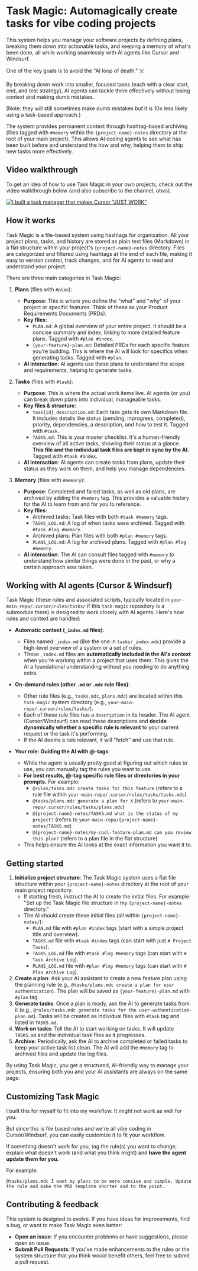 # Task Magic: Automagically create tasks for vibe coding projects

This system helps you manage your software projects by defining plans, breaking them down into actionable tasks, and keeping a memory of what's been done, all while working seamlessly with AI agents like Cursor and Windsurf.

One of the key goals is to avoid the "AI loop of death." ☠️

By breaking down work into smaller, focused tasks (each with a clear start, end, and test strategy), AI agents can tackle them effectively without losing context and making dumb mistakes.

(Note: they will still sometimes make dumb mistakes but it is 10x less likely using a task-based approach.)

The system provides permanent context through hashtag-based archiving (files tagged with `#memory` within the `{project-name}-notes` directory at the root of your main project). This allows AI coding agents to see what has been built before and understand the how and why, helping them to ship new tasks more effectively.

## Video walkthrough

To get an idea of how to use Task Magic in your own projects, check out the video walkthrough below (and also subscribe to the channel, obvs).

[![I built a task manager that makes Cursor "JUST WORK"](https://img.youtube.com/vi/XBu8KeWuQbM/0.jpg)](https://www.youtube.com/watch?v=XBu8KeWuQbM)

## How it works

Task Magic is a file-based system using hashtags for organization. All your project plans, tasks, and history are stored as plain text files (Markdown) in a flat structure within your project's `{project-name}-notes` directory. Files are categorized and filtered using hashtags at the end of each file, making it easy to version control, track changes, and for AI agents to read and understand your project.

There are three main categories in Task Magic:

1. **Plans** (files with `#plan`):
	- **Purpose**: This is where you define the "what" and "why" of your project or specific features. Think of these as your Product Requirements Documents (PRDs).
	- **Key files**:
		- `PLAN.md`: A global overview of your entire project. It should be a concise summary and index, linking to more detailed feature plans. Tagged with `#plan #index`.
		- `{your-feature}-plan.md`: Detailed PRDs for each specific feature you're building. This is where the AI will look for specifics when generating tasks. Tagged with `#plan`.
	- **AI interaction**: AI agents use these plans to understand the scope and requirements, helping to generate tasks.

2. **Tasks** (files with `#task`):
	- **Purpose**: This is where the actual work items live. AI agents (or you) can break down plans into individual, manageable tasks.
	- **Key files & structure**:
		- `task{id}_description.md`: Each task gets its own Markdown file. It includes details like status (pending, inprogress, completed), priority, dependencies, a description, and how to test it. Tagged with `#task`.
		- `TASKS.md`: This is your master checklist. It's a human-friendly overview of all active tasks, showing their status at a glance. **This file and the individual task files are kept in sync by the AI.** Tagged with `#task #index`.
	- **AI interaction**: AI agents can create tasks from plans, update their status as they work on them, and help you manage dependencies.

3. **Memory** (files with `#memory`):
	- **Purpose**: Completed and failed tasks, as well as old plans, are archived by adding the `#memory` tag. This provides a valuable history for the AI to learn from and for you to reference.
	- **Key files**:
		- Archived tasks: Task files with both `#task #memory` tags.
		- `TASKS_LOG.md`: A log of when tasks were archived. Tagged with `#task #log #memory`.
		- Archived plans: Plan files with both `#plan #memory` tags.
		- `PLANS_LOG.md`: A log for archived plans. Tagged with `#plan #log #memory`.
	- **AI interaction**: The AI can consult files tagged with `#memory` to understand how similar things were done in the past, or why a certain approach was taken.

## Working with AI agents (Cursor & Windsurf)

Task Magic (these rules and associated scripts, typically located in `your-main-repo/.cursor/rules/tasks/` if this `task-magic` repository is a submodule there) is designed to work closely with AI agents. Here's how rules and context are handled:

- **Automatic context (`_index.md` files)**:
	- Files named `_index.md` (like the one in `tasks/_index.mdc`) provide a high-level overview of a system or a set of rules.
	- These `_index.md` files are **automatically included in the AI's context** when you're working within a project that uses them. This gives the AI a foundational understanding without you needing to do anything extra.

- **On-demand rules (other `.md` or `.mdc` rule files)**:
	- Other rule files (e.g., `tasks.mdc`, `plans.mdc`) are located within this `task-magic` system directory (e.g., `your-main-repo/.cursor/rules/tasks/`).
	- Each of these rule files has a `description` in its header. The AI agent (Cursor/Windsurf) can read these descriptions and **decide dynamically whether a specific rule is relevant** to your current request or the task it's performing.
	- If the AI deems a rule relevant, it will "fetch" and use that rule.

- **Your role: Guiding the AI with @-tags**:
	- While the agent is usually pretty good at figuring out which rules to use, you can manually tag the rules you want to use.
	- **For best results, @-tag specific rule files or directories in your prompts.** For example:
		- `@rules/tasks.mdc create tasks for this feature` (refers to a rule file within `your-main-repo/.cursor/rules/tasks/tasks.mdc`)
		- `@tasks/plans.mdc generate a plan for X` (refers to `your-main-repo/.cursor/rules/tasks/plans.mdc`)
		- `@{project-name}-notes/TASKS.md what is the status of my project?` (refers to `your-main-repo/{project-name}-notes/TASKS.md`)
		- `@{project-name}-notes/my-cool-feature-plan.md can you review this plan?` (refers to a plan file in the flat structure)
	- This helps ensure the AI looks at the exact information you want it to.

## Getting started

1. **Initialize project structure**: The Task Magic system uses a flat file structure within your `{project-name}-notes` directory at the root of your main project repository.
	- If starting fresh, instruct the AI to create the initial files. For example: "Set up the Task Magic file structure in my `{project-name}-notes` directory."
	- The AI should create these initial files (all within `{project-name}-notes/`):
		- `PLAN.md` file with `#plan #index` tags (start with a simple project title and overview).
		- `TASKS.md` file with `#task #index` tags (can start with just `# Project Tasks`).
		- `TASKS_LOG.md` file with `#task #log #memory` tags (can start with `# Task Archive Log`).
		- `PLANS_LOG.md` file with `#plan #log #memory` tags (can start with `# Plan Archive Log`).
2. **Create a plan**: Ask your AI assistant to create a new feature plan using the planning rule (e.g., `@tasks/plans.mdc create a plan for user authentication`). The plan will be saved as `{your-feature}-plan.md` with `#plan` tag.
3. **Generate tasks**: Once a plan is ready, ask the AI to generate tasks from it (e.g., `@rules/tasks.mdc generate tasks for the user-authentication-plan.md`). Tasks will be created as individual files with `#task` tag and listed in `TASKS.md`.
4. **Work on tasks**: Tell the AI to start working on tasks. It will update `TASKS.md` and the individual task files as it progresses.
5. **Archive**: Periodically, ask the AI to archive completed or failed tasks to keep your active task list clean. The AI will add the `#memory` tag to archived files and update the log files.

By using Task Magic, you get a structured, AI-friendly way to manage your projects, ensuring both you and your AI assistants are always on the same page.

## Customizing Task Magic

I built this for myself to fit into my workflow. It might not work as well for you.

But since this is file based rules and we're all vibe coding in Cursor/Windsurf, you can easily customize it to fit your workflow.

If something doesn't work for you, tag the rule(s) you want to change, explain what doesn't work (and what you think might) and **have the agent update them for you.**

For example:

```
@tasks/plans.mdc I want my plans to be more concise and simple. Update the rule and make the PRD template shorter and to the point.
```

## Contributing & feedback

This system is designed to evolve. If you have ideas for improvements, find a bug, or want to make Task Magic even better:

- **Open an issue**: If you encounter problems or have suggestions, please open an issue.
- **Submit Pull Requests**: If you've made enhancements to the rules or the system structure that you think would benefit others, feel free to submit a pull request.